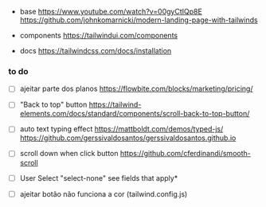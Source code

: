 - base
https://www.youtube.com/watch?v=00gyCtIQp8E
https://github.com/johnkomarnicki/modern-landing-page-with-tailwinds

- components
https://tailwindui.com/components

- docs
https://tailwindcss.com/docs/installation

### to do

- [ ]  ajeitar parte dos planos
https://flowbite.com/blocks/marketing/pricing/

- [ ]  "Back to top" button
https://tailwind-elements.com/docs/standard/components/scroll-back-to-top-button/

- [ ]  auto text typing effect
https://mattboldt.com/demos/typed-js/
https://github.com/gerssivaldosantos/gerssivaldosantos.github.io

- [ ] scroll down when click button
https://github.com/cferdinandi/smooth-scroll

- [ ] User Select "select-none"
see fields that apply*

- [ ] ajeitar botão não funciona a cor (tailwind.config.js)